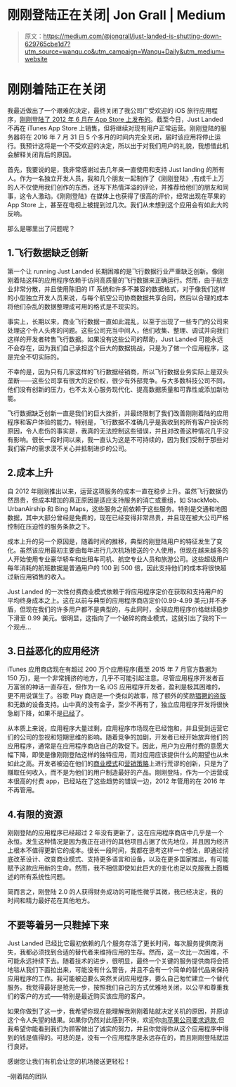 # 刚刚登陆正在关闭| Jon Grall | Medium

> 原文：<https://medium.com/@jongrall/just-landed-is-shutting-down-629765cbe1d7?utm_source=wanqu.co&utm_campaign=Wanqu+Daily&utm_medium=website>



# 刚刚着陆正在关闭

我最近做出了一个艰难的决定，最终关闭了我公司广受欢迎的 iOS 旅行应用程序，[刚刚登陆了 2012 年 6 月在 App Store 上发布的](http://www.getjustlanded.com)。截至今日，Just Landed 不再在 iTunes App Store 上销售，但将继续对现有用户正常运营。刚刚登陆的服务器将在 2016 年 7 月 31 日 5 个多月的时间内完全关闭，届时该应用将停止运行。我预计这将是一个不受欢迎的决定，所以出于对我们用户的礼貌，我想借此机会解释关闭背后的原因。

首先，我要说的是，我非常感谢过去几年来一直使用和支持 Just landing 的所有人。作为一名独立开发人员，我和几个朋友一起制作了《刚刚登陆》,有成千上万的人不仅使用我们创作的东西，还写下热情洋溢的评论，并推荐给他们的朋友和同事，这令人激动。《刚刚登陆》在媒体上也获得了很高的评价，经常出现在苹果的 App Store 上，甚至在电视上被提到过几次。我们从未想到这个应用会有如此大的反响。

那么是哪里出了问题呢？

## 1.飞行数据缺乏创新

第一个让 running Just Landed 长期困难的是飞行数据行业严重缺乏创新。像刚刚着陆这样的应用程序依赖于访问高质量的飞行数据来正确运行。然而，由于航空业非常分散，并且使用陈旧的 IT 系统和许多不兼容的数据格式，对于像我们这样的小型独立开发人员来说，与每个航空公司协商数据共享合同，然后以合理的成本将他们杂乱的数据整理成可用的格式是不现实的。

事实上，长期以来，商业飞行数据一直如此混乱，以至于出现了一些专门的公司来处理这个令人头疼的问题。这些公司充当中间人，他们收集、整理、调试并向我们这样的开发者转售飞行数据。如果没有这些公司的帮助，Just Landed 可能永远不会存在，因为我们自己承担这个巨大的数据挑战，只是为了做一个应用程序，这是完全不切实际的。

不幸的是，因为只有几家这样的飞行数据经销商，所以飞行数据业务实际上是双头垄断——这些公司享有很大的定价权，很少有外部竞争。与大多数科技公司不同，他们没有创新的压力，也不太关心服务现代化、提高数据质量和可靠性或添加新功能。

飞行数据缺乏创新一直是我们的巨大挫折，并最终限制了我们改善刚刚着陆的应用程序和客户体验的能力。特别是，飞行数据不准确几乎是我收到的所有客户投诉的原因，令人悲伤的事实是，我真的无法控制这些错误，并且对改善这种情况几乎没有影响。很长一段时间以来，我一直认为这是不可持续的，因为我们受制于那些对我们客户的需求漠不关心并抵制进步的公司。

## 2.成本上升

自 2012 年刚刚推出以来，运营这项服务的成本一直在稳步上升。虽然飞行数据仍然昂贵，但成本增加的真正原因是适应支持服务的消亡或重组，如 StackMob、UrbanAirship 和 Bing Maps，这些服务之前依赖于这些服务。特别是交通和地图数据，其中大部分曾经是免费的，现在已经变得非常昂贵，并且现在被大公司严格控制在压迫性的服务条款之下。

成本上升的另一个原因是，随着时间的推移，典型的刚登陆用户的特征发生了变化。虽然该应用最初主要由每年进行几次机场接送的个人使用，但现在越来越多的人开始使用专业豪华轿车和出租车司机、航空专业人员和旅游公司。这些超级用户每年消耗的航班数据是普通用户的 100 到 500 倍，因此支持他们的成本将很快超过新应用销售的收入。

Just Landed 的一次性付费商业模式依赖于将应用程序定价在获取和支持用户的平均终身成本之上。这在以前与典型的应用程序商店定价(0.99-4.99 美元)并不矛盾，但现在我们的许多用户都不是典型的，与此同时，全球应用程序价格继续稳步下滑至 0.99 美元。很明显，这指向了一个破碎的商业模式，这就引出了我的下一个观点…

## 3.日益恶化的应用经济

iTunes 应用商店现在有超过 200 万个应用程序(截至 2015 年 7 月官方数据为 150 万)，是一个非常拥挤的地方，几乎不可能引起注意。尽管应用程序开发者百万富翁的神话一直存在，但作为一名 iOS 应用程序开发者，盈利是极其困难的，更不用说谋生了。谷歌 Play 商店是一个类似的故事，除了额外的奖励[猖獗的盗版](http://venturebeat.com/2015/01/05/monument-valley-developer-only-5-of-android-installs-were-paid-for/)和无数的设备支持。山中真的没有金子，至少不再有了，独立应用程序开发将很快急剧下降，如果不是[已经](/swlh/mobile-app-developers-are-suffering-a5636c57d576)了。

从本质上来说，应用程序大量过剩，应用程序市场现在已经饱和，并且受到运营它们的公司的忽视和短期思维的影响。随着竞争的加剧，开发者已经开始放弃他们的应用程序，通常是在应用程序商店自己的敦促下。因此，用户为应用付费的意愿大幅下降，即使是像刚刚登陆这样的独特应用，而对应用应该提供什么的期望也从未如此之高。开发者被迫在他们的[商业模式](http://info.localytics.com/blog/app-monetization-6-bankable-business-models-that-help-mobile-apps-make-money)和[营销策略](http://www.apptamin.com/blog/app-marketing-strategy/)上进行荒谬的创新，只是为了赚取任何收入，而不是为他们的用户制造最好的产品。刚刚登陆，作为一个运营成本很高的付费 app，已经站在了这些趋势的错误一边，2012 年管用的在 2016 年不再管用。

## 4.有限的资源

刚刚登陆的应用程序已经超过 2 年没有更新了，这在应用程序商店中几乎是一个永恒。发生这种情况是因为我正在进行的其他项目占据了优先地位，并且因为经济上根本不值得更新它的成本。很长一段时间，我都在思考这样一个想法，即通过彻底改革设计、改变商业模式、支持更多语言和设备，以及在更多国家推出，有可能赋予这款应用新的生命。然而，我不相信即使如此巨大的变化也足以克服我上面概述的所有系统性问题。

简而言之，刚登陆 2.0 的人获得财务成功的可能性微乎其微，我已经决定，我的时间和精力最好花在其他地方。



## 不要等着另一只鞋掉下来

Just Landed 已经比它最初依赖的几个服务存活了更长时间，每次服务提供商消失，我都必须找到合适的替代者来维持应用的生存。然而，这一次比一次困难，不可能永远持续下去。随着技术的进步，很明显，最终一个关键的服务提供商将会把地毯从我们下面拉出来，可能没有什么警告，并且不会有一个简单的替代品来保持应用程序的工作。我可能被迫要么突然关闭应用程序，要么自己匆忙建立一个替代服务。我觉得最好是抢先一步，按照我们自己的方式优雅地关闭，以公平和尊重我们的客户的方式——特别是最近购买该应用的客户。

如果你做到了这一步，我希望你现在能理解我刚刚着陆就决定关机的原因，并原谅这个令人失望的结果。如果你仍然对此感到不快，欢迎你[向苹果公司要求退款](http://www.imore.com/how-to-get-refund-itunes-app-store),但我希望你能看到我们为顾客做出了诚实的努力，并且你觉得你从这个应用程序中得到的钱是值得的。可悲的是，没有一个应用程序是永远存在的，而且刚刚登陆就运行良好。

感谢您让我们有机会让您的机场接送更轻松！

–刚着陆的团队